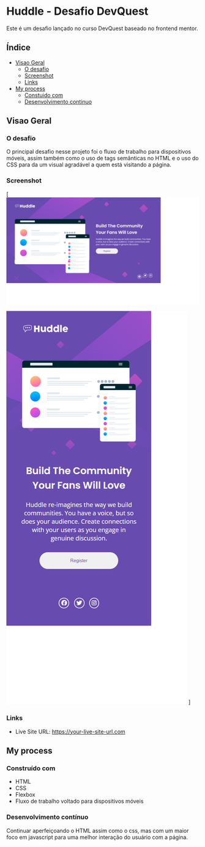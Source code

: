 # Huddle - Desafio DevQuest

Este é um desafio lançado no curso DevQuest baseado no frontend mentor.

## Índice

- [Visao Geral](#visao-geral)
  - [O desafio](#o-desafio)
  - [Screenshot](#screenshot)
  - [Links](#links)
- [My process](#my-process)
  - [Constuido com](#built-with)
  - [Desenvolvimento continuo](#continued-development)

## Visao Geral

### O desafio

O principal desafio nesse projeto foi o fluxo de trabalho para dispositivos móveis, assim também como o uso de tags semânticas no HTML e o uso do CSS para da um visual agradável a quem está visitando a página.

### Screenshot

[
  <img src="./src/images/1440-1440x800.png">

<img src="./src/images/127.0.0.1-screenshot.png">  
]

### Links
- Live Site URL: https://your-live-site-url.com

## My process

### Construído com

- HTML 
- CSS
- Flexbox
- Fluxo de trabalho voltado para dispositivos móveis

### Desenvolvimento contínuo

Continuar aperfeiçoando o HTML assim como o css, mas com um maior foco em javascript para uma melhor interação do usuário com a página.